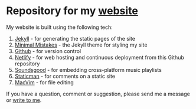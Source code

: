 # Repository for my [website](https://www.aravindiyer.com)

My website is built using the following tech:
1. [Jekyll](https://jekyllrb.com/) - for generating the static pages of the site
2. [Minimal Mistakes](https://mmistakes.github.io/minimal-mistakes/) - the Jekyll theme for styling my site
3. [Github](https://github.com/) - for version control
4. [Netlify](https://www.netlify.com/) - for web hosting and continuous deployment from this Github repository
5. [Soundsgood](https://soundsgood.co) - for embedding cross-platform music playlists
6. [Staticman](https://staticman.net/) - for comments on a static site
7. [MacVim](https://github.com/macvim-dev/macvim) - for file editing

If you have a question, comment or suggestion, please send me a message or [write to me](mailto:feedback@aravindiyer.com).
